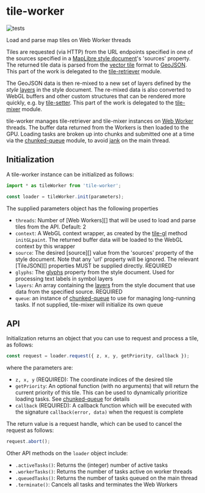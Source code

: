 # tile-worker

![tests](https://github.com/GlobeletJS/tile-worker/actions/workflows/node.js.yml/badge.svg)

Load and parse map tiles on Web Worker threads

Tiles are requested (via HTTP) from the URL endpoints specified in one of the
sources specified in a [MapLibre style document][MapLibre]'s 'sources' property.
The returned tile data is parsed from the [vector tile][] format to [GeoJSON][].
This part of the work is delegated to the [tile-retriever][] module.

The GeoJSON data is then re-mixed to a new set of layers defined by the *style*
[layers][] in the style document. The re-mixed data is also converted to WebGL
buffers and other custom structures that can be rendered more quickly, e.g. by
[tile-setter][]. 
This part of the work is delegated to the [tile-mixer][] module.

tile-worker manages tile-retriever and tile-mixer instances on [Web Worker][]
threads. The buffer data returned from the Workers is then loaded to the GPU.
Loading tasks are broken up into chunks and submitted one at a time via the
[chunked-queue][] module, to avoid [jank][] on the main thread.

[MapLibre]: https://maplibre.org/maplibre-gl-js-docs/style-spec/
[vector tile]: https://github.com/mapbox/vector-tile-spec
[GeoJSON]: https://en.wikipedia.org/wiki/GeoJSON
[tile-retriever]: https://github.com/GlobeletJS/tile-retriever
[layers]: https://maplibre.org/maplibre-gl-js-docs/style-spec/layers/
[tile-setter]: https://github.com/GlobeletJS/tile-setter
[tile-mixer]: https://github.com/GlobeletJS/tile-mixer
[Web Worker]: https://developer.mozilla.org/en-US/docs/Web/API/Web_Workers_API
[chunked-queue]: https://github.com/GlobeletJS/chunked-queue
[jank]: http://jankfree.org/

## Initialization
A tile-worker instance can be initialized as follows:
```javascript
import * as tileWorker from 'tile-worker';

const loader = tileWorker.init(parameters);
```

The supplied parameters object has the following properties
- `threads`: Number of [Web Workers][] that will be used to load and parse
  tiles from the API. Default: 2
- `context`: A WebGL context wrapper, as created by the [tile-gl][] method
  `initGLpaint`. The returned buffer data will be loaded to the WebGL context
  by this wrapper
- `source`: The desired [source][] value from the 'sources' property of the
  style document. Note that any 'url' property will be ignored. The relevant
  [TileJSON][] properties MUST be supplied directly. REQUIRED
- `glyphs`: The [glyphs][] property from the style document. Used for processing
  text labels in symbol layers
- `layers`: An array containing the [layers][] from the style document that
  use data from the specified source. REQUIRED
- `queue`: an instance of [chunked-queue][] to use for managing long-running
  tasks. If not supplied, tile-mixer will initialize its own queue

[tile-gl]: https://github.com/GlobeletJS/tile-gl
[glyphs]: https://maplibre.org/maplibre-gl-js-docs/style-spec/glyphs/

## API
Initialization returns an object that you can use to request and process
a tile, as follows:
```javascript
const request = loader.request({ z, x, y, getPriority, callback });
```

where the parameters are:
- `z, x, y` (REQUIRED): The coordinate indices of the desired tile
- `getPriority`: An optional function (with no arguments) that will return the 
  current priority of this tile. This can be used to dynamically prioritize
  loading tasks. See [chunked-queue][] for details
- `callback` (REQUIRED): A callback function which will be executed with
  the signature `callback(error, data)` when the request is complete

The return value is a request handle, which can be used to cancel the request
as follows:
```javascript
request.abort();
```

Other API methods on the `loader` object include:
- `.activeTasks()`: Returns the (integer) number of active tasks
- `.workerTasks()`: Returns the number of tasks active on worker threads
- `.queuedTasks()`: Returns the number of tasks queued on the main thread
- `.terminate()`: Cancels all tasks and terminates the Web Workers

